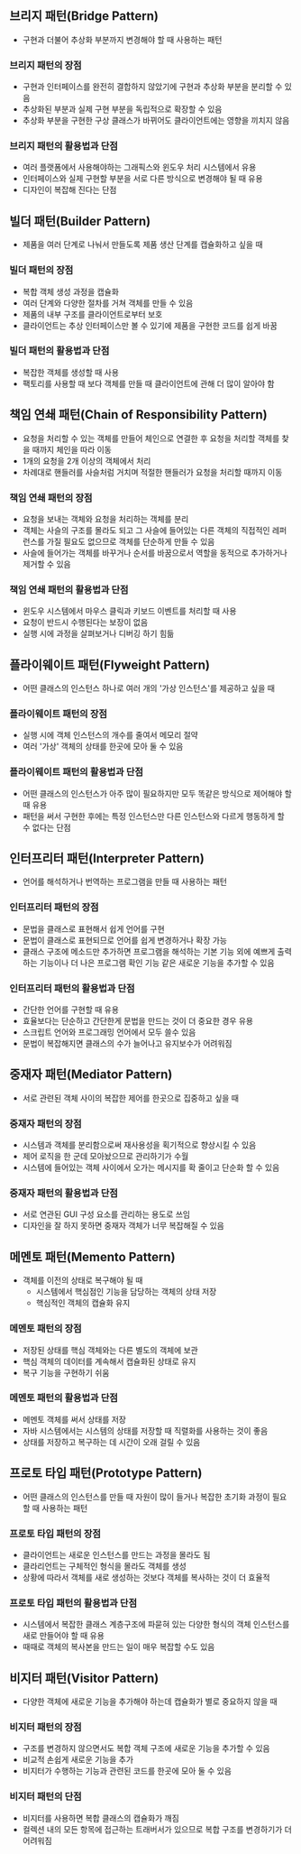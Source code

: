 ## 브리지 패턴(Bridge Pattern)

- 구현과 더불어 추상화 부분까지 변경해야 할 때 사용하는 패턴

### 브리지 패턴의 장점

- 구현과 인터페이스를 완전히 결합하지 않았기에 구현과 추상화 부분을 분리할 수 있음
- 추상화된 부분과 실제 구현 부분을 독립적으로 확장할 수 있음
- 추상화 부분을 구현한 구상 클래스가 바뀌어도 클라이언트에는 영향을 끼치지 않음

### 브리지 패턴의 활용법과 단점

- 여러 플랫폼에서 사용해야하는 그래픽스와 윈도우 처리 시스템에서 유용
- 인터페이스와 실제 구현할 부분을 서로 다른 방식으로 변경해야 될 때 유용
- 디자인이 복잡해 진다는 단점

## 빌더 패턴(Builder Pattern)

- 제품을 여러 단계로 나눠서 만들도록 제품 생산 단계를 캡슐화하고 싶을 때

### 빌더 패턴의 장점

- 복합 객체 생성 과정을 캡슐화
- 여러 단계와 다양한 절차를 거쳐 객체를 만들 수 있음
- 제품의 내부 구조를 클라이언트로부터 보호
- 클라이언트는 추상 인터페이스만 볼 수 있기에 제품을 구현한 코드를 쉽게 바꿈

### 빌더 패턴의 활용법과 단점

- 복잡한 객체를 생성할 때 사용
- 팩토리를 사용할 때 보다 객체를 만들 때 클라이언트에 관해 더 많이 알아야 함

## 책임 연쇄 패턴(Chain of Responsibility Pattern)

- 요청을 처리할 수 있는 객체를 만들어 체인으로 연결한 후 요청을 처리할 객체를 찾을 때까지 체인을 따라 이동
- 1개의 요청을 2개 이상의 객체에서 처리
- 차례대로 핸들러를 사슬처럼 거치며 적절한 핸들러가 요청을 처리할 때까지 이동

### 책임 연쇄 패턴의 장점

- 요청을 보내는 객체와 요청을 처리하는 객체를 분리
- 객체는 사슬의 구조를 몰라도 되고 그 사슬에 들어있는 다른 객체의 직접적인 레퍼런스를 가질 필요도 없으므로 객체를 단순하게 만들 수 있음
- 사슬에 들어가는 객체를 바꾸거나 순서를 바꿈으로서 역할을 동적으로 추가하거나 제거할 수 있음

### 책임 연쇄 패턴의 활용법과 단점

- 윈도우 시스템에서 마우스 클릭과 키보드 이벤트를 처리할 때 사용
- 요청이 반드시 수행된다는 보장이 없음
- 실행 시에 과정을 살펴보거나 디버깅 하기 힘듦

## 플라이웨이트 패턴(Flyweight Pattern)

- 어떤 클래스의 인스턴스 하나로 여러 개의 '가상 인스턴스'를 제공하고 싶을 때

### 플라이웨이트 패턴의 장점

- 실행 시에 객체 인스턴스의 개수를 줄여서 메모리 절약
- 여러 '가상' 객체의 상태를 한곳에 모아 둘 수 있음

### 플라이웨이트 패턴의 활용법과 단점

- 어떤 클래스의 인스턴스가 아주 많이 필요하지만 모두 똑같은 방식으로 제어해야 할 때 유용
- 패턴을 써서 구현한 후에는 특정 인스턴스만 다른 인스턴스와 다르게 행동하게 할 수 없다는 단점

## 인터프리터 패턴(Interpreter Pattern)

- 언어를 해석하거나 번역하는 프로그램을 만들 때 사용하는 패턴

### 인터프리터 패턴의 장점

- 문법을 클래스로 표현해서 쉽게 언어를 구현
- 문법이 클래스로 표현되므로 언어를 쉽게 변경하거나 확장 가능
- 클래스 구조에 메소드만 추가하면 프로그램을 해석하는 기본 기능 외에 예쁘게 출력하는 기능이나 더 나은 프로그램 확인 기능 같은 새로운 기능을 추가할 수 있음

### 인터프리터 패턴의 활용법과 단점

- 간단한 언어를 구현할 때 유용
- 효율보다는 단순하고 간단한게 문법을 만드는 것이 더 중요한 경우 유용
- 스크립트 언어와 프로그래밍 언어에서 모두 쓸수 있음
- 문법이 복잡해지면 클래스의 수가 늘어나고 유지보수가 어려워짐

## 중재자 패턴(Mediator Pattern)

- 서로 관련된 객체 사이의 복잡한 제어를 한곳으로 집중하고 싶을 때

### 중재자 패턴의 장점

- 시스템과 객체를 분리함으로써 재사용성을 획기적으로 향상시킬 수 있음
- 제어 로직을 한 군데 모아놨으므로 관리하기가 수월
- 시스템에 들어있는 객체 사이에서 오가는 메시지를 확 줄이고 단순화 할 수 있음

### 중재자 패턴의 활용법과 단점

- 서로 연관된 GUI 구성 요소를 관리하는 용도로 쓰임
- 디자인을 잘 하지 못하면 중재자 객체가 너무 복잡해질 수 있음

## 메멘토 패턴(Memento Pattern)

- 객체를 이전의 상태로 복구해야 될 때
  - 시스템에서 핵심점인 기능을 담당하는 객체의 상태 저장
  - 핵심적인 객체의 캡슐화 유지

### 메멘토 패턴의 장점

- 저장된 상태를 핵심 객체와는 다른 별도의 객체에 보관
- 핵심 객체의 데이터를 계속해서 캡슐화된 상태로 유지
- 복구 기능을 구현하기 쉬움

### 메멘토 패턴의 활용법과 단점

- 메멘토 객체를 써서 상태를 저장
- 자바 시스템에서는 시스템의 상태를 저장할 때 직렬화를 사용하는 것이 좋음
- 상태를 저장하고 복구하는 데 시간이 오래 걸릴 수 있음

## 프로토 타입 패턴(Prototype Pattern)

- 어떤 클래스의 인스턴스를 만들 때 자원이 많이 들거나 복잡한 초기화 과정이 필요할 때 사용하는 패턴

### 프로토 타입 패턴의 장점

- 클라이언트는 새로운 인스턴스를 만드는 과정을 몰라도 됨
- 클라리언트는 구체적인 형식을 몰라도 객체를 생성
- 상황에 따라서 객체를 새로 생성하는 것보다 객체를 복사하는 것이 더 효율적

### 프로토 타입 패턴의 활용법과 단점

- 시스템에서 복잡한 클래스 계층구조에 파묻혀 있는 다양한 형식의 객체 인스턴스를 새로 만들어야 할 때 유용
- 때때로 객체의 복사본을 만드는 일이 매우 복잡할 수도 있음

## 비지터 패턴(Visitor Pattern)

- 다양한 객체에 새로운 기능을 추가해야 하는데 캡슐화가 별로 중요하지 않을 때

### 비지터 패턴의 장점

- 구조를 변경하지 않으면서도 복합 객체 구조에 새로운 기능을 추가할 수 있음
- 비교적 손쉽게 새로운 기능을 추가
- 비지터가 수행하는 기능과 관련된 코드를 한곳에 모아 둘 수 있음

### 비지터 패턴의 단점

- 비지터를 사용하면 복합 클래스의 캡슐화가 깨짐
- 컬렉션 내의 모든 항목에 접근하는 트래버서가 있으므로 복합 구조를 변경하기가 더 어려워짐




